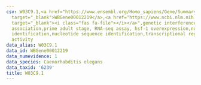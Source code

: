 ```yaml
---
csv: W03C9.1,<a href="https://www.ensembl.org/Homo_sapiens/Gene/Summary?db=core;g=WBGene00012219"
  target="_blank">WBGene00012219</a>,<a href="https://www.ncbi.nlm.nih.gov/pubmed/30894454"
  target="_blank"><i class="fas fa-file"></i></a>",genetic interference,functional
  association,prime adult stage, RNA-seq assay, hsf-1 overexpression,nucleotide sequence
  identification,nucleotide sequence identification,transcriptional regulation,up-regulates
  activity
data_alias: W03C9.1
data_id: WBGene00012219
data_numevidence: 1
data_species: Caenorhabditis elegans
data_taxid: '6239'
title: W03C9.1
---
```

